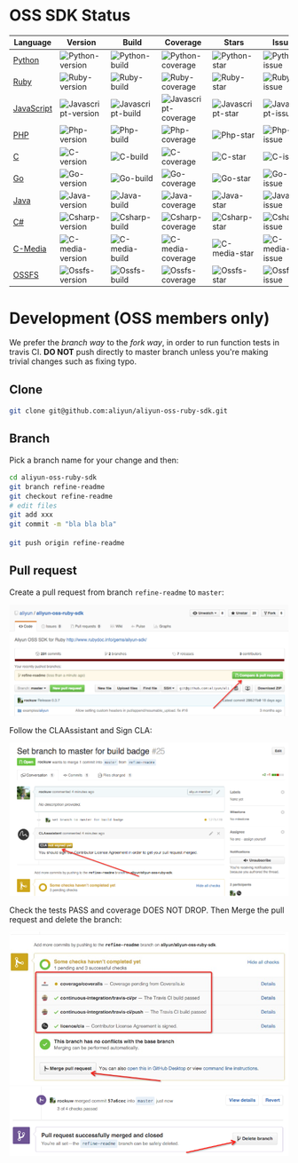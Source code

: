 # OSS SDK Status

Language | Version | Build | Coverage | Stars | Issues
---      | ---     | ---   | ---      | ---   | ---
[Python][python-repo] | ![Python-version][python-version] | ![Python-build][python-build] | ![Python-coverage][python-coverage] | ![Python-star][python-star] | ![Python-issue][python-issue]
[Ruby][ruby-repo] | ![Ruby-version][ruby-version] | ![Ruby-build][ruby-build] | ![Ruby-coverage][ruby-coverage] | ![Ruby-star][ruby-star] | ![Ruby-issue][ruby-issue]
[JavaScript][javascript-repo] | ![Javascript-version][javascript-version] | ![Javascript-build][javascript-build] | ![Javascript-coverage][javascript-coverage] | ![Javascript-star][javascript-star] | ![Javascript-issue][javascript-issue]
[PHP][php-repo] | ![Php-version][php-version] | ![Php-build][php-build] | ![Php-coverage][php-coverage] | ![Php-star][php-star] | ![Php-issue][php-issue]
[C][c-repo] | ![C-version][c-version] | ![C-build][c-build] | ![C-coverage][c-coverage] | ![C-star][c-star] | ![C-issue][c-issue]
[Go][go-repo] | ![Go-version][go-version] | ![Go-build][go-build] | ![Go-coverage][go-coverage] | ![Go-star][go-star] | ![Go-issue][go-issue]
[Java][java-repo] | ![Java-version][java-version] | ![Java-build][java-build] | ![Java-coverage][java-coverage] | ![Java-star][java-star] | ![Java-issue][java-issue]
[C#][csharp-repo] | ![Csharp-version][csharp-version] | ![Csharp-build][csharp-build] | ![Csharp-coverage][csharp-coverage] | ![Csharp-star][csharp-star] | ![Csharp-issue][csharp-issue]
[C-Media][c-media-repo] | ![C-media-version][c-media-version] | ![C-media-build][c-media-build] | ![C-media-coverage][c-media-coverage] | ![C-media-star][c-media-star] | ![C-media-issue][c-media-issue]
[OSSFS][ossfs-repo] | ![Ossfs-version][ossfs-version] | ![Ossfs-build][ossfs-build] | ![Ossfs-coverage][ossfs-coverage] | ![Ossfs-star][ossfs-star] | ![Ossfs-issue][ossfs-issue]

[python-repo]: https://github.com/aliyun/aliyun-oss-python-sdk
[python-version]: https://badge.fury.io/py/oss2.svg
[python-build]: https://travis-ci.org/aliyun/aliyun-oss-python-sdk.svg?branch=master
[python-coverage]: https://coveralls.io/repos/aliyun/aliyun-oss-python-sdk/badge.svg?branch=master
[python-star]: https://img.shields.io/github/stars/aliyun/aliyun-oss-python-sdk.svg?style=social&label=Star&maxAge=3600
[python-issue]: https://img.shields.io/github/issues/aliyun/aliyun-oss-python-sdk.svg?maxAge=3600

[ruby-repo]: https://github.com/aliyun/aliyun-oss-ruby-sdk
[ruby-version]: https://badge.fury.io/rb/aliyun-sdk.svg
[ruby-build]: https://travis-ci.org/aliyun/aliyun-oss-ruby-sdk.svg?branch=master
[ruby-coverage]: https://coveralls.io/repos/aliyun/aliyun-oss-ruby-sdk/badge.svg?branch=master
[ruby-star]: https://img.shields.io/github/stars/aliyun/aliyun-oss-ruby-sdk.svg?style=social&label=Star&maxAge=3600
[ruby-issue]: https://img.shields.io/github/issues/aliyun/aliyun-oss-ruby-sdk.svg?maxAge=3600

[javascript-repo]: https://github.com/ali-oss/ali-oss
[javascript-version]: https://badge.fury.io/js/ali-oss.svg
[javascript-build]: https://travis-ci.org/ali-oss/ali-oss.svg?branch=master
[javascript-coverage]: http://codecov.io/github/ali-oss/ali-oss/coverage.svg?branch=master
[javascript-star]: https://img.shields.io/github/stars/ali-oss/ali-oss.svg?style=social&label=Star&maxAge=3600
[javascript-issue]: https://img.shields.io/github/issues/ali-oss/ali-oss.svg?maxAge=3600

[php-repo]: https://github.com/aliyun/aliyun-oss-php-sdk
[php-version]: https://poser.pugx.org/aliyuncs/oss-sdk-php/v/stable
[php-build]: https://travis-ci.org/aliyun/aliyun-oss-php-sdk.svg?branch=master
[php-coverage]: https://coveralls.io/repos/aliyun/aliyun-oss-php-sdk/badge.svg?branch=master
[php-star]: https://img.shields.io/github/stars/aliyun/aliyun-oss-php-sdk.svg?style=social&label=Star&maxAge=3600
[php-issue]: https://img.shields.io/github/issues/aliyun/aliyun-oss-php-sdk.svg?maxAge=3600

[c-repo]: https://github.com/aliyun/aliyun-oss-c-sdk
[c-version]: https://badge.fury.io/gh/aliyun%2Faliyun-oss-c-sdk.svg
[c-build]: https://travis-ci.org/aliyun/aliyun-oss-c-sdk.svg?branch=master
[c-coverage]: https://coveralls.io/repos/aliyun/aliyun-oss-c-sdk/badge.svg?branch=master
[c-star]: https://img.shields.io/github/stars/aliyun/aliyun-oss-c-sdk.svg?style=social&label=Star&maxAge=3600
[c-issue]: https://img.shields.io/github/issues/aliyun/aliyun-oss-c-sdk.svg?maxAge=3600

[go-repo]: https://github.com/aliyun/aliyun-oss-go-sdk
[go-version]: https://badge.fury.io/gh/aliyun%2Faliyun-oss-go-sdk.svg
[go-build]: https://travis-ci.org/aliyun/aliyun-oss-go-sdk.svg?branch=master
[go-coverage]: https://coveralls.io/repos/aliyun/aliyun-oss-go-sdk/badge.svg?branch=master
[go-star]: https://img.shields.io/github/stars/aliyun/aliyun-oss-go-sdk.svg?style=social&label=Star&maxAge=3600
[go-issue]: https://img.shields.io/github/issues/aliyun/aliyun-oss-go-sdk.svg?maxAge=3600

[java-repo]: https://github.com/aliyun/aliyun-oss-java-sdk
[java-version]: https://badge.fury.io/gh/aliyun%2Faliyun-oss-java-sdk.svg
[java-build]: https://travis-ci.org/aliyun/aliyun-oss-java-sdk.svg?branch=master
[java-coverage]: https://coveralls.io/repos/aliyun/aliyun-oss-java-sdk/badge.svg?branch=master
[java-star]: https://img.shields.io/github/stars/aliyun/aliyun-oss-java-sdk.svg?style=social&label=Star&maxAge=3600
[java-issue]: https://img.shields.io/github/issues/aliyun/aliyun-oss-java-sdk.svg?maxAge=3600

[csharp-repo]: https://github.com/aliyun/aliyun-oss-csharp-sdk
[csharp-version]: https://badge.fury.io/gh/aliyun%2Faliyun-oss-csharp-sdk.svg
[csharp-build]: https://travis-ci.org/aliyun/aliyun-oss-csharp-sdk.svg?branch=master
[csharp-coverage]: https://coveralls.io/repos/aliyun/aliyun-oss-csharp-sdk/badge.svg?branch=master
[csharp-star]: https://img.shields.io/github/stars/aliyun/aliyun-oss-csharp-sdk.svg?style=social&label=Star&maxAge=3600
[csharp-issue]: https://img.shields.io/github/issues/aliyun/aliyun-oss-csharp-sdk.svg?maxAge=3600

[c-media-repo]: https://github.com/aliyun/aliyun-oss-c-media-sdk
[c-media-version]: https://badge.fury.io/gh/aliyun%2Faliyun-media-c-sdk.svg
[c-media-build]: https://travis-ci.org/aliyun/aliyun-oss-c-media-sdk.svg?branch=master
[c-media-coverage]: https://coveralls.io/repos/aliyun/aliyun-oss-c-media-sdk/badge.svg?branch=master
[c-media-star]: https://img.shields.io/github/stars/aliyun/aliyun-oss-c-media-sdk.svg?style=social&label=Star&maxAge=3600
[c-media-issue]: https://img.shields.io/github/issues/aliyun/aliyun-oss-c-media-sdk.svg?maxAge=3600

[ossfs-repo]: https://github.com/
[ossfs-version]: https://badge.fury.io/gh/aliyun%2Fossfs.svg
[ossfs-build]: https://travis-ci.org/.svg?branch=master
[ossfs-coverage]: https://coveralls.io/repos//badge.svg?branch=master
[ossfs-star]: https://img.shields.io/github/stars/.svg?style=social&label=Star&maxAge=3600
[ossfs-issue]: https://img.shields.io/github/issues/.svg?maxAge=3600

# Development (OSS members only)

We prefer the *branch way* to the *fork way*, in order to run function
tests in travis CI. **DO NOT** push directly to master branch unless
you're making trivial changes such as fixing typo.

## Clone

```bash
git clone git@github.com:aliyun/aliyun-oss-ruby-sdk.git
```

## Branch

Pick a branch name for your change and then:

```bash
cd aliyun-oss-ruby-sdk
git branch refine-readme
git checkout refine-readme
# edit files
git add xxx
git commit -m "bla bla bla"

git push origin refine-readme
```

## Pull request

Create a pull request from branch `refine-readme` to `master`:

![Create PR](create_pr.png?raw=true "Create pull request")

Follow the CLAAssistant and Sign CLA:

![Sign CLA](sign_cla.png?raw=true "Sign CLA")

Check the tests PASS and coverage DOES NOT DROP. Then Merge the pull
request and delete the branch:

![Accept PR](accept_pr.png?raw=true "Accept PR")
![Delete Branch](delete_branch.png?raw=true "Delete Branch")
